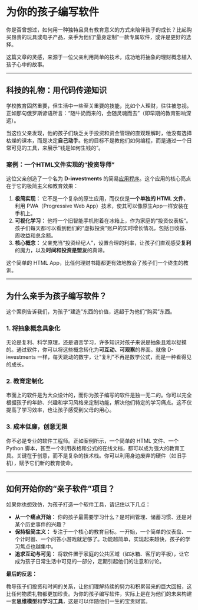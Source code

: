 # 为你的孩子编写软件

你是否曾想过，如何用一种独特且具有教育意义的方式来陪伴孩子的成长？比起购买昂贵的玩具或电子产品，亲手为他们“量身定制”一款专属软件，或许是更好的选择。

这篇文章的灵感，来源于一位父亲利用简单的技术，成功地将抽象的理财概念植入孩子心中的故事。

---

## 科技的礼物：用代码传递知识

学校教育固然重要，但生活中一些至关重要的技能，比如个人理财，往往被忽视。正如那句俄罗斯谚语所言：“随牛奶而来的，会随灵魂而去”（即早期的教育影响深远）。

当这位父亲发现，他的孩子们缺乏关于投资和资金管理的直观理解时，他没有选择枯燥的课本，而是决定**自己动手**。他的目标不是教他们如何编程，而是通过一个日常可见的工具，来展示“钱是如何生钱的”。

### 案例：一个HTML文件实现的“投资导师”

这位父亲创造了一个名为 **D-iꞥvestments** 的简易[应用程序](https://roberdam.com/en/dinversiones.html)。这个应用的核心亮点在于它的极简主义和教育效果：

1. **极简实现：** 它不是一个复杂的原生应用，而仅仅是**一个单独的 HTML 文件**，利用 PWA（Progressive Web App）技术，使其可以像原生App一样安装在手机上。
2. **可视化学习：** 他将一个旧智能手机附着在冰箱上，作为家庭的“投资仪表板”。孩子们每天都可以看到他们的“虚拟投资”账户的实时增长情况，包括日收益、周收益和总余额。
3. **核心概念：** 父亲充当“投资经纪人”，设置合理的利率，让孩子们直观感受**复利**的魔力，以及**时间和投资是盟友**的真谛。

这个简单的 HTML App，比任何理财书籍都更有效地教会了孩子们一个终生的教训。

---

## 为什么亲手为孩子编写软件？

这个案例告诉我们，为孩子“建造”东西的价值，远超于为他们“购买”东西。

### 1. 将抽象概念具象化

无论是复利、科学原理，还是语言学习，许多知识对孩子来说是抽象且难以捉摸的。通过软件，你可以将这些概念转化为**可互动、可观察**的界面。就像 D-iꞥvestments 一样，每天跳动的数字，让"复利"不再是数学公式，而是一种看得见的成长。

### 2. 教育定制化

市面上的软件是为大众设计的，而你为孩子编写的软件是独一无二的。你可以完全根据孩子的年龄、兴趣和学习风格来定制功能，解决他们特定的学习痛点。这不仅提高了学习效率，也让孩子感受到父母的用心。

### 3. 成本低廉，创意无限

你不必是专业的软件工程师。正如案例所示，一个简单的 HTML 文件、一个 Python 脚本，甚至一个利用表格和公式的在线文档，都可以成为强大的教育工具。关键在于创意，而不是复杂的技术栈。你可以利用身边废弃的硬件（如旧手机），赋予它们新的教育使命。

---

## 如何开始你的“亲子软件”项目？

如果你也想效仿，为孩子打造一个软件工具，请记住以下几点：

* **从一个痛点开始：** 你的孩子最需要学习什么？是时间管理、储蓄习惯、还是对某个历史事件的兴趣？
* **保持极简主义：** 专注于一个核心的教育目标。一开始，一个简单的仪表盘、一个计时器、一个问答小游戏就足够了。功能越简单，实现起来越快，孩子的学习焦点也越集中。
* **追求互动与可见：** 将软件置于家庭的公共区域（如冰箱、客厅的平板），让它成为孩子日常生活中可见的一部分，定期引起他们的注意和讨论。

**最后的反思：**

教导孩子们投资和时间的关系，让他们理解持续的努力和积累带来的巨大回报，这比任何物质礼物都更加珍贵。为你的孩子编写软件，实际上是在为他们的未来构建一套**思维模型**和**学习工具**，这是可以伴随他们一生的宝贵财富。
